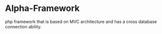 # Alpha-Framework
php framework that is based on MVC architecture and has a cross database connection ability.
